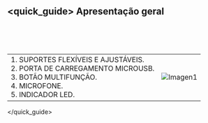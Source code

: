 ## <quick_guide> Apresentação geral
<br><br><br>

|  |  | 
|:-------|:-------|
|1. SUPORTES FLEXÍVEIS E AJUSTÁVEIS. <br> 2.	PORTA DE CARREGAMENTO MICROUSB. <br> 3.	BOTÃO MULTIFUNÇÃO. <br> 4.	MICROFONE. <br> 5. INDICADOR LED.	|![Imagen1](http://static.energysistem.com/images/manuals/42776/590324a35c76b.jpg)| 
</quick_guide>

